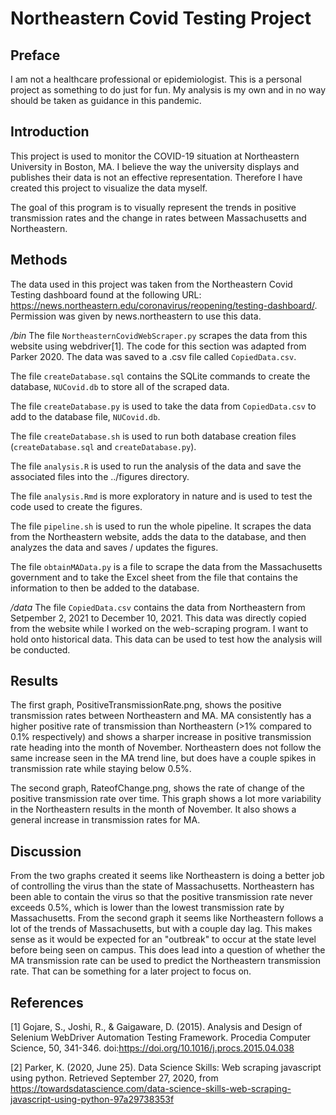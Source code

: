 # Northeastern Covid Testing Project

## Preface
I am not a healthcare professional or epidemiologist. This is a personal project 
as something to do just for fun. My analysis is my own and in no way should be 
taken as guidance in this pandemic.


## Introduction
This project is used to monitor the COVID-19 situation at Northeastern
University in Boston, MA. I believe the way the university displays and publishes
their data is not an effective representation. Therefore I have created this
project to visualize the data myself.

The goal of this program is to visually represent the trends in positive 
transmission rates and the change in rates between Massachusetts and Northeastern.


## Methods
The data used in this project was taken from the Northeastern Covid Testing 
dashboard found at the following URL: 
https://news.northeastern.edu/coronavirus/reopening/testing-dashboard/. 
Permission was given by news.northeastern to use this data.

*/bin*
The file `NortheasternCovidWebScraper.py` scrapes the data from this website using 
webdriver[1]. The code for this section was adapted from Parker 2020. The data 
was saved to a .csv file called `CopiedData.csv`.

The file `createDatabase.sql` contains the SQLite commands to create the database,
`NUCovid.db` to store all of the scraped data.

The file `createDatabase.py` is used to take the data from `CopiedData.csv` to
add to the database file, `NUCovid.db`.

The file `createDatabase.sh` is used to run both database creation files
(`createDatabase.sql` and `createDatabase.py`).

The file `analysis.R` is used to run the analysis of the data and save the
associated files into the ../figures directory.

The file `analysis.Rmd` is more exploratory in nature and is used to test the
code used to create the figures.

The file `pipeline.sh` is used to run the whole pipeline. It scrapes the data
from the Northeastern website, adds the data to the database, and then analyzes
the data and saves / updates the figures.

The file `obtainMAData.py` is a file to scrape the data from the Massachusetts
government and to take the Excel sheet from the file that contains the information
to then be added to the database.


*/data*
The file `CopiedData.csv` contains the data from Northeastern from Setpember 2,
2021 to December 10, 2021. This data was directly copied from the website while
I worked on the web-scraping program. I want to hold onto historical data. This
data can be used to test how the analysis will be conducted.


## Results
The first graph, PositiveTransmissionRate.png, shows the positive transmission 
rates between Northeastern and MA. MA consistently has a higher positive rate of 
transmission than Northeastern (>1% compared to 0.1% respectively) and shows a 
sharper increase in positive transmission rate heading into the month of November. 
Northeastern does not follow the same increase seen in the MA trend line, but 
does have a couple spikes in transmission rate while staying below 0.5%. 

The second graph, RateofChange.png, shows the rate of change of the positive 
transmission rate over time. This graph shows a lot more variability in the 
Northeastern results in the month of November. It also shows a general increase 
in transmission rates for MA.


## Discussion
From the two graphs created it seems like Northeastern is doing a better job of 
controlling the virus than the state of Massachusetts. Northeastern has been 
able to contain the virus so that the positive transmission rate never exceeds 
0.5%, which is lower than the lowest transmission rate by Massachusetts. From 
the second graph it seems like Northeastern follows a lot of the trends of 
Massachusetts, but with a couple day lag. This makes sense as it would be 
expected for an "outbreak" to occur at the state level before being seen on 
campus. This does lead into a question of whether the MA transmission rate can 
be used to predict the Northeastern transmission rate. That can be something for 
a later project to focus on.


## References
[1] Gojare, S., Joshi, R., &amp; Gaigaware, D. (2015). Analysis and Design of 
Selenium WebDriver Automation Testing Framework. Procedia Computer Science, 50, 
341-346. doi:https://doi.org/10.1016/j.procs.2015.04.038

[2] Parker, K. (2020, June 25). Data Science Skills: Web scraping javascript 
using python. Retrieved September 27, 2020, from
https://towardsdatascience.com/data-science-skills-web-scraping-javascript-using-python-97a29738353f


